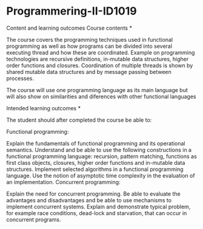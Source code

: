 # Programmering-II-ID1019

Content and learning outcomes
Course contents *

The course covers the programming techniques used in functional programming as well as how programs can be divided into several executing thread and how these are coordinated. Example on programming technologies are recursive definitions, in-mutable data structures, higher order functions and closures. Coordination of multiple threads is shown by shared mutable data structures and by message passing
between processes.

The course will use one programming language as its main language but will also show on similarities and diferences with other functional languages

Intended learning outcomes *

The student should after completed the course be able to:

Functional programming:

Explain the fundamentals of functional programming and its operational semantics.
Understand and be able to use the following constructions in a functional programming language: recursion, pattern matching, functions as first class objects, closures, higher order functions and in-mutable data structures.
Implement selected algorithms in a functional programming language.
Use the notion of asymptotic time complexity in the evaluation of an implementation.
Concurrent programming:

Explain the need for concurrent programming.
Be able to evaluate the advantages and disadvantages and be able to use mechanisms to implement concurrent systems.
Explain and demonstrate typical problem, for example race conditions, dead-lock and starvation, that can occur in concurrent programs.

